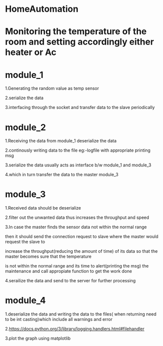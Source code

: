 # HomeAutomation

# Monitoring the temperature of the room and setting accordingly either heater or Ac

# module_1

1.Generating the random value as temp sensor 

2.serialize the data

3.interfacing through the socket and transfer data to the slave periodically 

# module_2

1.Receiving the data from module_1 deserialize the data

2.continously writing data to the file eg:-logfile with appropriate printing msg

3.serialize the data usually acts as interface b/w module_1 and module_3

4.which in turn transfer the data to the master module_3

# module_3

1.Received data should be deserialize

2.filter out the unwanted data thus increases the throughput and speed

3.In case the master finds the sensor data not within the normal range 

  then it should send the connection request to slave where the master would request the slave to

  increase the throughput(reducing the amount of time) of its data so that the master becomes sure that the temperature 

  is not within the normal range and its time to alert(printing the msg) the maintenance and call appropiate function to get the work done

4.serailize the data and send to the server for further processing 

# module_4

1.deserialize the data and writing the data to the files( when returning need to be int casting)which include all warnings and error

2.https://docs.python.org/3/library/logging.handlers.html#filehandler

3.plot the graph using matplotlib


